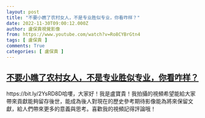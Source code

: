 ```yaml
---
layout: post
title: "不要小瞧了农村女人，不是专业胜似专业，你看咋样？"
date: 2022-11-30T09:00:12.000Z
author: 盧保貴視覺影像
from: https://www.youtube.com/watch?v=Ro8CYBrGtn4
tags: [ 盧保貴 ]
comments: True
categories: [ 盧保貴 ]
---
```

<!--1669798812000-->
[不要小瞧了农村女人，不是专业胜似专业，你看咋样？](https://www.youtube.com/watch?v=Ro8CYBrGtn4)
------

<div>
https://bit.ly/2YsRD8D哈嘍，大家好！我是盧寶貴！我拍攝的視頻希望能給大家帶來貢獻能夠留存後世，能成為後人對現在的歷史參考期待影像能為將來保留文獻，給人們帶來更多的意義與思考。喜歡我的視頻記得評論哦！
</div>
